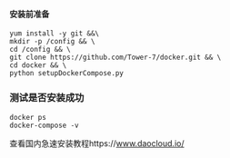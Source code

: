 
#### 安装前准备
```
yum install -y git &&\
mkdir -p /config && \
cd /config && \
git clone https://github.com/Tower-7/docker.git && \
cd docker && \
python setupDockerCompose.py
```

### 测试是否安装成功
```
docker ps
docker-compose -v
```


查看国内急速安装教程https://www.daocloud.io/
